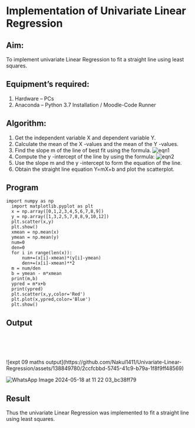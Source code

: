# Implementation of Univariate Linear Regression
## Aim:
To implement univariate Linear Regression to fit a straight line using least squares.
## Equipment’s required:
1.	Hardware – PCs
2.	Anaconda – Python 3.7 Installation / Moodle-Code Runner
## Algorithm:
1.	Get the independent variable X and dependent variable Y.
2.	Calculate the mean of the X -values and the mean of the Y -values.
3.	Find the slope m of the line of best fit using the formula.
 ![eqn1](./eq1.jpg)
4.	Compute the y -intercept of the line by using the formula:
![eqn2](./eq2.jpg)  
5.	Use the slope m and the y -intercept to form the equation of the line.
6.	Obtain the straight line equation Y=mX+b and plot the scatterplot.
## Program
```
import numpy as np
  import matplotlib.pyplot as plt
  x = np.array([0,1,2,3,4,5,6,7,8,9])
  y = np.array([1,3,2,5,7,8,8,9,10,12])
  plt.scatter(x,y)
  plt.show()
  xmean = np.mean(x)
  ymean = np.mean(y)
  num=0
  den=0
  for i in range(len(x)):
      num+=(x[i]-xmean)*(y[i]-ymean)
      den+=(x[i]-xmean)**2
  m = num/den
  b = ymean - m*xmean
  print(m,b)
  ypred = m*x+b
  print(ypred)
  plt.scatter(x,y,color='Red')
  plt.plot(x,ypred,color='Blue')
  plt.show()
```
## Output
</br>
</br>
</br>
</br>
![expt 09 maths output](https://github.com/Nakul1411/Univariate-Linear-Regression/assets/138849780/2ccfcbbd-5745-41c9-b79a-1f8f9ff48569)

![WhatsApp Image 2024-05-18 at 11 22 03_bc38ff79](https://github.com/Nakul1411/Univariate-Linear-Regression/assets/138849780/0500fac6-9c20-4904-9a36-c1d4e41335d3)

## Result
Thus the univariate Linear Regression was implemented to fit a straight line using least squares.
